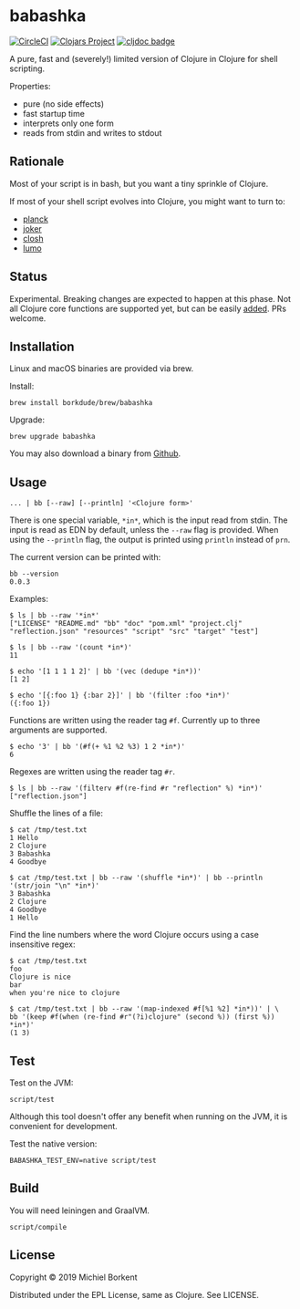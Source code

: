 # babashka

[![CircleCI](https://circleci.com/gh/borkdude/babashka/tree/master.svg?style=shield)](https://circleci.com/gh/borkdude/babashka/tree/master)
[![Clojars Project](https://img.shields.io/clojars/v/borkdude/babashka.svg)](https://clojars.org/borkdude/babashka)
[![cljdoc badge](https://cljdoc.org/badge/borkdude/babashka)](https://cljdoc.org/d/borkdude/babashka/CURRENT)

A pure, fast and (severely!) limited version of Clojure in Clojure for shell scripting.

Properties:

- pure (no side effects)
- fast startup time
- interprets only one form
- reads from stdin and writes to stdout

## Rationale

Most of your script is in bash, but you want a tiny sprinkle of Clojure.

If most of your shell script evolves into Clojure, you might want to turn to:

- [planck](https://planck-repl.org/)
- [joker](https://github.com/candid82/joker)
- [closh](https://github.com/dundalek/closh)
- [lumo](https://github.com/anmonteiro/lumo)

## Status

Experimental. Breaking changes are expected to happen at this phase. Not all
Clojure core functions are supported yet, but can be easily
[added](https://github.com/borkdude/babashka/blob/master/src/babashka/interpreter.clj#L10). PRs
welcome.

## Installation

Linux and macOS binaries are provided via brew.

Install:

    brew install borkdude/brew/babashka

Upgrade:

    brew upgrade babashka

You may also download a binary from [Github](https://github.com/borkdude/babashka/releases).

## Usage

``` shellsession
... | bb [--raw] [--println] '<Clojure form>'
```

There is one special variable, `*in*`, which is the input read from stdin. The
input is read as EDN by default, unless the `--raw` flag is provided. When using
the `--println` flag, the output is printed using `println` instead of `prn`.

The current version can be printed with:

``` shellsession
bb --version
0.0.3
```

Examples:

``` shellsession
$ ls | bb --raw '*in*'
["LICENSE" "README.md" "bb" "doc" "pom.xml" "project.clj" "reflection.json" "resources" "script" "src" "target" "test"]

$ ls | bb --raw '(count *in*)'
11

$ echo '[1 1 1 1 2]' | bb '(vec (dedupe *in*))'
[1 2]

$ echo '[{:foo 1} {:bar 2}]' | bb '(filter :foo *in*)'
({:foo 1})
```

Functions are written using the reader tag `#f`. Currently up to three
arguments are supported.

``` shellsession
$ echo '3' | bb '(#f(+ %1 %2 %3) 1 2 *in*)'
6
```

Regexes are written using the reader tag `#r`.

``` shellsession
$ ls | bb --raw '(filterv #f(re-find #r "reflection" %) *in*)'
["reflection.json"]
```

Shuffle the lines of a file:

``` shellsession
$ cat /tmp/test.txt
1 Hello
2 Clojure
3 Babashka
4 Goodbye

$ cat /tmp/test.txt | bb --raw '(shuffle *in*)' | bb --println '(str/join "\n" *in*)'
3 Babashka
2 Clojure
4 Goodbye
1 Hello
```

Find the line numbers where the word Clojure occurs using a case insensitive regex:

``` shellsession
$ cat /tmp/test.txt
foo
Clojure is nice
bar
when you're nice to clojure

$ cat /tmp/test.txt | bb --raw '(map-indexed #f[%1 %2] *in*))' | \
bb '(keep #f(when (re-find #r"(?i)clojure" (second %)) (first %)) *in*)'
(1 3)
```

## Test

Test on the JVM:

    script/test

Although this tool doesn't offer any benefit when running on the JVM, it is
convenient for development.

Test the native version:

    BABASHKA_TEST_ENV=native script/test

## Build

You will need leiningen and GraalVM.

    script/compile

## License

Copyright © 2019 Michiel Borkent

Distributed under the EPL License, same as Clojure. See LICENSE.
